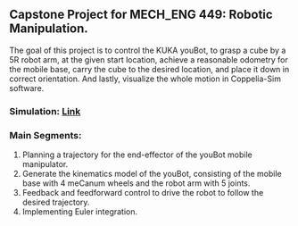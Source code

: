 ## Capstone Project for MECH_ENG 449: Robotic Manipulation.

The goal of this project is to control the KUKA youBot, to grasp a cube by a 5R robot arm, at the given start
location, achieve a reasonable odometry for the mobile base, carry the cube to the desired location,
and place it down in correct orientation. And lastly, visualize the whole motion in Coppelia-Sim
software.

### Simulation: [Link](https://github.com/Sayantani-Bhattacharya/Manipulation_Capstone_Project/issues/1")

### Main Segments:
1. Planning a trajectory for the end-effector of the youBot mobile manipulator.
2. Generate the kinematics model of the youBot, consisting of the mobile base with 4 meCanum wheels and the robot arm with 5 joints.
3. Feedback and feedforward control to drive the robot to follow the desired trajectory.
4. Implementing Euler integration.
